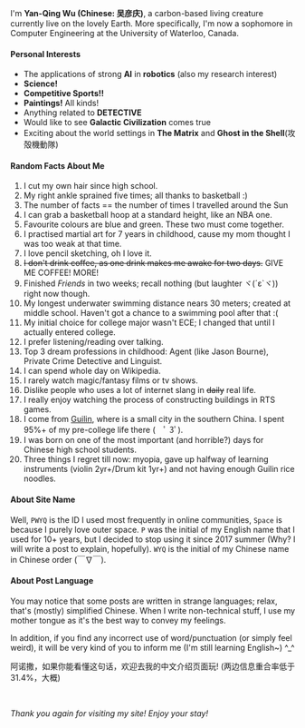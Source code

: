 I'm **Yan-Qing Wu (Chinese: 吴彦庆)**, a carbon-based living creature currently live on the lovely Earth.
More specifically, I'm now a sophomore in Computer Engineering at the University of Waterloo, Canada.

#### Personal Interests
- The applications of strong **AI** in **robotics** (also my research interest)
- **Science!**
- **Competitive Sports!!**
- **Paintings!** All kinds!
- Anything related to **DETECTIVE**
- Would like to see **Galactic Civilization** comes true
- Exciting about the world settings in **The Matrix** and **Ghost in the Shell**(攻殻機動隊)

#### Random Facts About Me
1. I cut my own hair since high school.
2. My right ankle sprained five times; all thanks to basketball :)
14. The number of facts == the number of times I travelled around the Sun
3. I can grab a basketball hoop at a standard height, like an NBA one.
4. Favourite colours are blue and green. These two must come together.
5. I practised martial art for 7 years in childhood, cause my mom thought I was too weak at that time.
6. I love pencil sketching, oh I love it.
7. ~~I don't drink coffee, as one drink makes me awake for two days.~~ GIVE ME COFFEE! MORE!
8. Finished *Friends* in two weeks; recall nothing (but laughter ヾ(´ε`ヾ)) right now though.
9. My longest underwater swimming distance nears 30 meters; created at middle school. Haven't got a chance to a swimming pool after that :(
10. My initial choice for college major wasn't ECE; I changed that until I actually entered college.
11. I prefer listening/reading over talking.
12. Top 3 dream professions in childhood: Agent (like Jason Bourne), Private Crime Detective and Linguist.
13. I can spend whole day on Wikipedia.
15. I rarely watch magic/fantasy films or tv shows.
16. Dislike people who uses a lot of internet slang in ~~daily~~ real life.
17. I really enjoy watching the process of constructing buildings in RTS games.
18. I come from [Guilin][1], where is a small city in the southern China. I spent 95%+ of my pre-college life there (　ﾟ 3ﾟ).
19. I was born on one of the most important (and horrible?) days for Chinese high school students.
20. Three things I regret till now: myopia, gave up halfway of learning instruments (violin 2yr+/Drum kit 1yr+) and not having enough Guilin rice noodles.

#### About Site Name
Well, `PWYQ` is the ID I used most frequently in online communities, `Space` is because I purely love outer space.
`P` was the initial of my English name that I used for 10+ years, but I decided to stop using it since 2017 summer
(Why? I will write a post to explain, hopefully).
`WYQ` is the initial of my Chinese name in Chinese order (￣∇￣).

#### About Post Language
You may notice that some posts are written in strange languages; relax, that's (mostly) simplified Chinese.
When I write non-technical stuff, I use my mother tongue as it's the best way to convey my feelings.

In addition, if you find any incorrect use of word/punctuation (or simply feel weird), it will be very kind of you to inform me (I'm still learning English~) ^_^

阿诺撒，如果你能看懂这句话，欢迎去我的中文介绍页面玩! (两边信息重合率低于31.4%，大概)

<br>

*Thank you again for visiting my site! Enjoy your stay!*

[1]: https://en.wikipedia.org/wiki/Guilin
